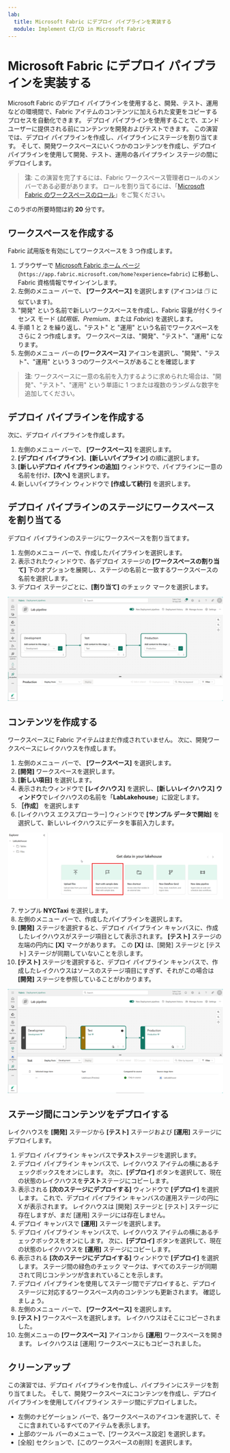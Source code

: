 ```yaml
---
lab:
  title: Microsoft Fabric にデプロイ パイプラインを実装する
  module: Implement CI/CD in Microsoft Fabric
---
```


# Microsoft Fabric にデプロイ パイプラインを実装する

Microsoft Fabric のデプロイ パイプラインを使用すると、開発、テスト、運用などの環境間で、Fabric アイテムのコンテンツに加えられた変更をコピーするプロセスを自動化できます。 デプロイ パイプラインを使用することで、エンド ユーザーに提供される前にコンテンツを開発およびテストできます。 この演習では、デプロイ パイプラインを作成し、パイプラインにステージを割り当てます。 そして、開発ワークスペースにいくつかのコンテンツを作成し、デプロイ パイプラインを使用して開発、テスト、運用の各パイプライン ステージの間にデプロイします。

> **注**: この演習を完了するには、Fabric ワークスペース管理者ロールのメンバーである必要があります。 ロールを割り当てるには、「[Microsoft Fabric のワークスペースのロール](https://learn.microsoft.com/en-us/fabric/get-started/roles-workspaces)」をご覧ください。

このラボの所要時間は約 **20** 分です。

## ワークスペースを作成する

Fabric 試用版を有効にしてワークスペースを 3 つ作成します。

1. ブラウザーで [Microsoft Fabric ホーム ページ](https://app.fabric.microsoft.com/home?experience=fabric) (`https://app.fabric.microsoft.com/home?experience=fabric`) に移動し、Fabric 資格情報でサインインします。
2. 左側のメニュー バーで、 **[ワークスペース]** を選択します (アイコンは &#128455; に似ています)。
3. "開発" という名前で新しいワークスペースを作成し、Fabric 容量が付くライセンス モード (*試用版*、*Premium*、または *Fabric*) を選択します。
4. 手順 1 と 2 を繰り返し、"テスト" と "運用" という名前でワークスペースをさらに 2 つ作成します。 ワークスペースは、"開発"、"テスト"、"運用" になります。
5. 左側のメニュー バーの **[ワークスペース]** アイコンを選択し、"開発"、"テスト"、"運用" という 3 つのワークスペースがあることを確認します

> **注**: ワークスペースに一意の名前を入力するように求められた場合は、"開発"、"テスト"、"運用" という単語に 1 つまたは複数のランダムな数字を追加してください。

## デプロイ パイプラインを作成する

次に、デプロイ パイプラインを作成します。

1. 左側のメニュー バーで、 **[ワークスペース]** を選択します。
2. **[デプロイ パイプライン]**、**[新しいパイプライン]** の順に選択します。
3. **[新しいデプロイ パイプラインの追加]** ウィンドウで、パイプラインに一意の名前を付け、**[次へ]** を選択します。
4. 新しいパイプライン ウィンドウで **[作成して続行]** を選択します。

## デプロイ パイプラインのステージにワークスペースを割り当てる

デプロイ パイプラインのステージにワークスペースを割り当てます。

1. 左側のメニュー バーで、作成したパイプラインを選択します。 
2. 表示されたウィンドウで、各デプロイ ステージの **[ワークスペースの割り当て]** 下のオプションを展開し、ステージの名前と一致するワークスペースの名前を選択します。
3. デプロイ ステージごとに、**[割り当て]** のチェック マークを選択します。

  ![デプロイ パイプラインのスクリーンショット。](./Images/deployment-pipeline.png)

## コンテンツを作成する

ワークスペースに Fabric アイテムはまだ作成されていません。 次に、開発ワークスペースにレイクハウスを作成します。

1. 左側のメニュー バーで、 **[ワークスペース]** を選択します。
2. **[開発]** ワークスペースを選択します。
3. **[新しい項目]** を選択します。
4. 表示されたウィンドウで **[レイクハウス]** を選択し、**[新しいレイクハウス] ウィンドウ**でレイクハウスの名前を「**LabLakehouse**」に設定します。
5. **［作成］** を選択します
6. [レイクハウス エクスプローラー] ウィンドウで **[サンプル データで開始]** を選択して、新しいレイクハウスにデータを事前入力します。

  ![レイクハウス エクスプローラーのスクリーンショット。](./Images/lakehouse-explorer.png)

7. サンプル **NYCTaxi** を選択します。
8. 左側のメニュー バーで、作成したパイプラインを選択します。
9. **[開発]** ステージを選択すると、デプロイ パイプライン キャンバスに、作成したレイクハウスがステージ項目として表示されます。 **[テスト]** ステージの左端の円内に **[X]** マークがあります。 この **[X]** は、[開発] ステージと [テスト] ステージが同期していないことを示します。
10. **[テスト]** ステージを選択すると、デプロイ パイプライン キャンバスで、作成したレイクハウスはソースのステージ項目にすぎず、それがこの場合は **[開発]** ステージを参照していることがわかります。  

  ![ステージ間のコンテンツの不一致を示すデプロイ パイプラインのスクリーンショット。](./Images/lab-pipeline-compare.png)

## ステージ間にコンテンツをデプロイする

レイクハウスを **[開発]** ステージから **[テスト]** ステージおよび **[運用]** ステージにデプロイします。
1. デプロイ パイプライン キャンバスで**テスト**ステージを選択します。
1. デプロイ パイプライン キャンバスで、レイクハウス アイテムの横にあるチェックボックスをオンにします。 次に、**[デプロイ]** ボタンを選択して、現在の状態のレイクハウスを**テスト**ステージにコピーします。
1. 表示される **[次のステージにデプロイする]** ウィンドウで **[デプロイ]** を選択します。
 これで、デプロイ パイプライン キャンバスの運用ステージの円に X が表示されます。 レイクハウスは [開発] ステージと [テスト] ステージに存在しますが、まだ [運用] ステージには存在しません。
1. デプロイ キャンバスで **[運用]** ステージを選択します。
1. デプロイ パイプライン キャンバスで、レイクハウス アイテムの横にあるチェックボックスをオンにします。 次に、**[デプロイ]** ボタンを選択して、現在の状態のレイクハウスを **[運用]** ステージにコピーします。
1. 表示される **[次のステージにデプロイする]** ウィンドウで **[デプロイ]** を選択します。 ステージ間の緑色のチェック マークは、すべてのステージが同期されて同じコンテンツが含まれていることを示します。
1. デプロイ パイプラインを使用してステージ間でデプロイすると、デプロイ ステージに対応するワークスペース内のコンテンツも更新されます。 確認しましょう。
1. 左側のメニュー バーで、 **[ワークスペース]** を選択します。
1. **[テスト]** ワークスペースを選択します。 レイクハウスはそこにコピーされました。
1. 左側メニューの **[ワークスペース]** アイコンから **[運用]** ワークスペースを開きます。 レイクハウスは [運用] ワークスペースにもコピーされました。

## クリーンアップ

この演習では、デプロイ パイプラインを作成し、パイプラインにステージを割り当てました。 そして、開発ワークスペースにコンテンツを作成し、デプロイ パイプラインを使用してパイプライン ステージ間にデプロイしました。

- 左側のナビゲーション バーで、各ワークスペースのアイコンを選択して、そこに含まれているすべてのアイテムを表示します。
- 上部のツール バーのメニューで、[ワークスペース設定] を選択します。
- [全般] セクションで、[このワークスペースの削除] を選択します。
